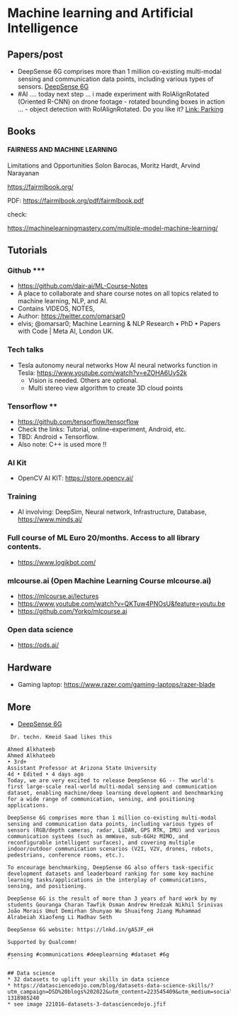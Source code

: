 # Machine learning and Artificial Intelligence
## Papers/post
* DeepSense 6G comprises more than 1 million co-existing multi-modal sensing and communication data points, including various types of sensors. [DeepSense 6G ](https://www.linkedin.com/posts/ahmed-alkhateeb-5a363464_sensing-communications-deeplearning-ugcPost-6912055432266088449-hk-j?utm_source=linkedin_share&utm_medium=member_desktop_web)
* #AI .... today next step ... i made experiment with RoIAlignRotated (Oriented R-CNN) on drone footage - rotated bounding boxes in action ... - object detection with RoIAlignRotated. Do you like it? [Link: Parking](https://www.linkedin.com/posts/remigiusz-kinas_ai-pytorch-ai-activity-6912792903987679232-mvgo?utm_source=linkedin_share&utm_medium=member_desktop_web)

## Books

#### FAIRNESS AND MACHINE LEARNING
Limitations and Opportunities
Solon Barocas, Moritz Hardt, Arvind Narayanan

https://fairmlbook.org/

PDF: https://fairmlbook.org/pdf/fairmlbook.pdf

check:

https://machinelearningmastery.com/multiple-model-machine-learning/

## Tutorials

### Github ***
* https://github.com/dair-ai/ML-Course-Notes
* A place to collaborate and share course notes on all topics related to machine learning, NLP, and AI.
* Contains VIDEOS, NOTES,
* Author: https://twitter.com/omarsar0
* elvis; @omarsar0; Machine Learning & NLP Research • PhD • Papers with Code | Meta AI, London UK.

### Tech talks
* Tesla autonomy neural networks How AI neural networks function in Tesla: https://www.youtube.com/watch?v=eZOHA6Uy52k
  * Vision is needed. Others are optional.
  * Multi stereo view algorithm to create 3D cloud points


### Tensorflow **
* https://github.com/tensorflow/tensorflow
* Check the links: Tutorial, online-experiment, Android, etc.
* TBD: Android + Tensorflow.
* Also note: C++ is used more !!

### AI Kit
* OpenCV AI KIT: https://store.opencv.ai/

### Training
* AI involving: DeepSim, Neural network, Infrastructure, Database, https://www.minds.ai/

### Full course of ML Euro 20/months. Access to all library contents.
* https://www.logikbot.com/

### mlcourse.ai (Open Machine Learning Course mlcourse.ai)
* https://mlcourse.ai/lectures
* https://www.youtube.com/watch?v=QKTuw4PNOsU&feature=youtu.be
* https://github.com/Yorko/mlcourse.ai

### Open data science
* https://ods.ai/

## Hardware

* Gaming laptop: https://www.razer.com/gaming-laptops/razer-blade


## More
*  [DeepSense 6G ](https://www.linkedin.com/posts/ahmed-alkhateeb-5a363464_sensing-communications-deeplearning-ugcPost-6912055432266088449-hk-j?utm_source=linkedin_share&utm_medium=member_desktop_web)
```
 Dr. techn. Kmeid Saad likes this

Ahmed Alkhateeb
Ahmed Alkhateeb
• 3rd+
Assistant Professor at Arizona State University
4d • Edited • 4 days ago
Today, we are very excited to release DeepSense 6G -- The world's first large-scale real-world multi-modal sensing and communication dataset, enabling machine/deep learning development and benchmarking for a wide range of communication, sensing, and positioning applications. 

DeepSense 6G comprises more than 1 million co-existing multi-modal sensing and communication data points, including various types of sensors (RGB/depth cameras, radar, LiDAR, GPS RTK, IMU) and various communication systems (such as mmWave, sub-6GHz MIMO, and reconfigurable intelligent surfaces), and covering multiple indoor/outdoor communication scenarios (V2I, V2V, drones, robots, pedestrians, conference rooms, etc.). 

To encourage benchmarking, DeepSense 6G also offers task-specific development datasets and leaderboard ranking for some key machine learning tasks/applications in the interplay of communications, sensing, and positioning. 

DeepSense 6G is the result of more than 3 years of hard work by my students Gouranga Charan Tawfik Osman Andrew Hredzak Nikhil Srinivas João Morais Umut Demirhan Shunyao Wu Shuaifeng Jiang Muhammad Alrabeiah Xiaofeng Li Madhav Seth

DeepSense 6G website: https://lnkd.in/gA5JF_eH

Supported by Qualcomm!

#sensing #communications #deeplearning #dataset #6g
``

## Data science
* 32 datasets to uplift your skills in data science
* https://datasciencedojo.com/blog/datasets-data-science-skills/?utm_campaign=DSD%20blogs%202022&utm_content=223545409&utm_medium=social&utm_source=twitter&hss_channel=tw-1318985240
* see image 221016-datasets-3-datasciencedojo.jfif
